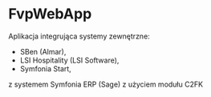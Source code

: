 # FvpWebApp
Aplikacja integrująca systemy zewnętrzne:
  - SBen (Almar),
  - LSI Hospitality (LSI Software),
  - Symfonia Start,

z systemem Symfonia ERP (Sage) z użyciem modułu C2FK
